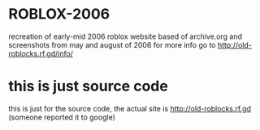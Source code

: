 # ROBLOX-2006
recreation of early-mid 2006 roblox website
based of archive.org and screenshots from may and august of 2006
for more info go to http://old-roblocks.rf.gd/info/
# this is just source code
this is just for the source code, the actual site is http://old-roblocks.rf.gd (someone reported it to google)
